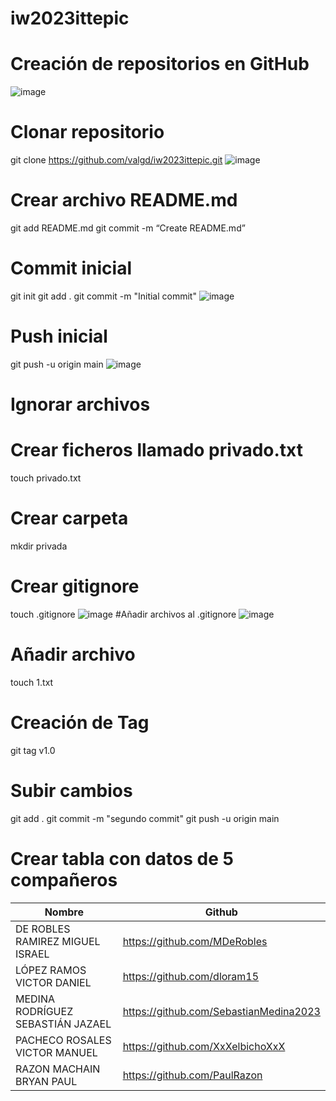# iw2023ittepic

# Creación de repositorios en GitHub
![image](https://github.com/valgd/iw2023ittepic/assets/117884826/e875a560-eff9-48aa-ba02-88a6ec165de8)


# Clonar repositorio
git clone https://github.com/valgd/iw2023ittepic.git
![image](https://github.com/valgd/iw2023ittepic/assets/117884826/4aef4b28-d054-4a7c-b829-5882c6e96085)


# Crear archivo README.md
git add README.md
git commit -m “Create README.md”

# Commit inicial
git init
git add .
git commit -m "Initial commit"
![image](https://github.com/valgd/iw2023ittepic/assets/117884826/3d6bfacb-0c33-4575-a7ca-a252d454d3bf)


# Push inicial
git push -u origin main
![image](https://github.com/valgd/iw2023ittepic/assets/117884826/3a3b77fe-3a11-491d-b10c-b74b6dd919e6)


# Ignorar archivos
# Crear ficheros llamado privado.txt
touch privado.txt
# Crear carpeta
mkdir privada
# Crear gitignore
touch .gitignore
![image](https://github.com/valgd/iw2023ittepic/assets/117884826/1c67181b-4dc1-43dc-9b4c-e4f2f9f53200)
#Añadir archivos al .gitignore
![image](https://github.com/valgd/iw2023ittepic/assets/117884826/f2562735-3670-46ba-b6ec-71b6c7591005)


# Añadir archivo
touch 1.txt

# Creación de Tag
git tag v1.0

# Subir cambios
git add .
git commit -m "segundo commit"
git push -u origin main

# Crear tabla con datos de 5 compañeros
| Nombre | Github |
| --- | --- |
| DE ROBLES RAMIREZ MIGUEL ISRAEL | https://github.com/MDeRobles |
| LÓPEZ RAMOS VICTOR DANIEL | https://github.com/dloram15 |
| MEDINA RODRÍGUEZ SEBASTIÁN JAZAEL | https://github.com/SebastianMedina2023 |
| PACHECO ROSALES VICTOR MANUEL | https://github.com/XxXelbichoXxX |
| RAZON MACHAIN BRYAN PAUL | https://github.com/PaulRazon |
